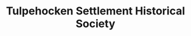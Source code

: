 ---
layout: repo
title: "Tulpehocken Settlement Historical Society"
id: 15583
permalink: repos/15583/
---